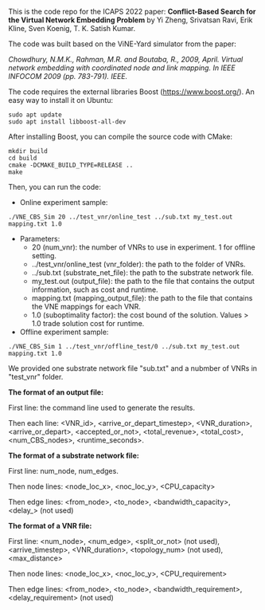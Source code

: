 This is the code repo for the ICAPS 2022 paper:  **Conflict-Based Search for the Virtual Network Embedding Problem** by Yi Zheng, Srivatsan Ravi, Erik Kline, Sven Koenig, T. K. Satish Kumar. 

The code was built based on the ViNE-Yard simulator from the paper: 

*Chowdhury, N.M.K., Rahman, M.R. and Boutaba, R., 2009, April. Virtual network embedding with coordinated node and link mapping. In IEEE INFOCOM 2009 (pp. 783-791). IEEE.* 

 The code requires the external libraries Boost (https://www.boost.org/). An easy way to install it on Ubuntu: 

```
sudo apt update
sudo apt install libboost-all-dev
```

After installing Boost, you can compile the source code with CMake: 

```
mkdir build
cd build
cmake -DCMAKE_BUILD_TYPE=RELEASE ..
make
```

Then, you can run the code:

- Online experiment sample:

```
./VNE_CBS_Sim 20 ../test_vnr/online_test ../sub.txt my_test.out mapping.txt 1.0
```

- Parameters:
  - 20 (num_vnr):  the number of VNRs to use in experiment. 1 for offline setting. 
  - ../test_vnr/online_test (vnr_folder): the path to the folder of VNRs.
  - ../sub.txt (substrate_net_file): the path to the substrate network file. 
  - my_test.out (output_file): the path to the file that contains the output information, such as cost and runtime.
  - mapping.txt (mapping_output_file): the path to the file that contains the VNE mappings for each VNR.
  - 1.0 (suboptimality factor): the cost bound of the solution. Values > 1.0 trade solution cost for runtime.
- Offline experiment sample:

```
./VNE_CBS_Sim 1 ../test_vnr/offline_test/0 ../sub.txt my_test.out mapping.txt 1.0
```

We provided one substrate network file "sub.txt" and a nubmber of VNRs in "test_vnr" folder.

**The format of an output file:** 

First line: the command line used to generate the results.

Then each line: <VNR_id>, <arrive_or_depart_timestep>, <VNR_duration>, <arrive_or_depart>, <accepted_or_not>, <total_revenue>, <total_cost>, <num_CBS_nodes>, <runtime_seconds>.

**The format of a substrate network file:** 

First line: num_node, num_edges.

Then node lines: <node_loc_x>, <noc_loc_y>, <CPU_capacity>

Then edge lines: <from_node>, <to_node>, <bandwidth_capacity>, <delay_> (not used)

**The format of a VNR file:**

First line: <num_node>, <num_edge>, <split_or_not> (not used), <arrive_timestep>, <VNR_duration>, <topology_num> (not used), <max_distance>

Then node lines: <node_loc_x>, <noc_loc_y>, <CPU_requirement>

Then edge lines: <from_node>, <to_node>, <bandwidth_requirement>, <delay_requirement> (not used)